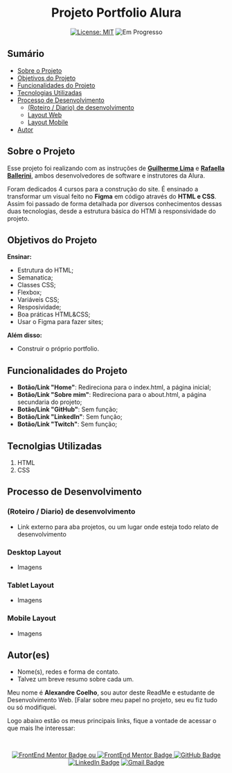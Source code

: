 <h1 align="center"> Projeto Portfolio Alura </h1>

<p align="center">  </p>

<div align="center">

  <a href="https://github.com/coelhoalexandre/projeto-portfolio-alura/blob/main/LICENSE" target="_blank"><img src="https://img.shields.io/badge/License-MIT-yellow.svg" alt="License: MIT"></a> <img src="https://img.shields.io/badge/Em_Progresso-blue.svg" alt="Em Progresso">

</div>

## Sumário

- [Sobre o Projeto](#sobre-o-projeto)
- [Objetivos do Projeto](#objetivos-do-projeto)
- [Funcionalidades do Projeto](#funcionalidades-do-projeto)
- [Tecnologias Utilizadas](#tecnolgias-utilizadas)
- [Processo de Desenvolvimento](#processo-de-desenvolvimento)
  - [(Roteiro / Diario) de desenvolvimento](#roteiro--diario-de-desenvolvimento)
  - [Layout Web](#layout-web)
  - [Layout Mobile](#layout-mobile)
- [Autor](#autores)

## Sobre o Projeto

Esse projeto foi realizando com as instruções de **[Guilherme Lima](https://github.com/guilhermeonrails)** e **[Rafaella Ballerini](https://github.com/rafaballerini)**, ambos desenvolvedores de software e instrutores da Alura.

Foram dedicados 4 cursos para a construção do site. É ensinado a transformar um visual feito no **Figma** em código através do **HTML e CSS**. Assim foi passado de forma detalhada por diversos conhecimentos dessas duas tecnologias, desde a estrutura básica do HTMl à responsividade do projeto. 

## Objetivos do Projeto

**Ensinar:**
- Estrutura do HTML;
- Semanatica;
- Classes CSS;
- Flexbox;
- Variáveis CSS;
- Resposividade;
- Boa práticas HTML&CSS;
- Usar o Figma para fazer sites;
  
**Além disso:**
- Construir o próprio portfolio.

## Funcionalidades do Projeto

- **Botão/Link "Home"**: Redireciona para o index.html, a página inicial;
- **Botão/Link "Sobre mim"**: Redireciona para o about.html, a página secundaria do projeto;
- **Botão/Link "GitHub"**: Sem função;
- **Botão/Link "LinkedIn"**: Sem função;
- **Botão/Link "Twitch"**: Sem função;

## Tecnolgias Utilizadas

1. HTML
2. CSS

## Processo de Desenvolvimento 

### (Roteiro / Diario) de desenvolvimento

- Link externo para aba projetos, ou um lugar onde esteja todo relato de desenvolvimento
  
### Desktop Layout

- Imagens

### Tablet Layout

- Imagens

### Mobile Layout

- Imagens




## Autor(es)

- Nome(s), redes e forma de contato. 
- Talvez um breve resumo sobre cada um.

Meu nome é **Alexandre Coelho**, sou autor deste ReadMe e estudante de Desenvolvimento Web. [Falar sobre meu papel no projeto, seu eu fiz tudo ou só modifiquei.

Logo abaixo estão os meus principais links, fique a vontade de acessar o que mais lhe interessar:

<br>

<div align="center">

<a href = "https://www.frontendmentor.io/profile/coelhoalexandre" target="_blank"><img src="https://img.shields.io/badge/Frontend_Mentor-black?style=for-the-badge&logo=frontendmentor&logoColor=aqua" alt="FrontEnd Mentor Badge"> ou <a href = "https://www.frontendmentor.io/profile/coelhoalexandre" target="_blank"><img src="https://img.shields.io/badge/Frontend_Mentor-white?style=for-the-badge&logo=frontendmentor&logoColor=blue" alt="FrontEnd Mentor Badge">
<a href = "https://github.com/coelhoalexandre"><img src="https://img.shields.io/badge/GitHub-%23333?style=for-the-badge&logo=github&logoColor=white" alt="GitHub Badge"></a>
<a href="https://www.linkedin.com/in/-coelhoalexandre/" target="_blank"><img src="https://img.shields.io/badge/-LinkedIn-%230077B5?style=for-the-badge&logo=linkedin&logoColor=white" alt="LinkedIn Badge"></a>
<a href = "mailto:alexandrecoelhocontato@gmail.com" target="_blank"><img src="https://img.shields.io/badge/-Gmail-critical?style=for-the-badge&logo=gmail&logoColor=white" target="_blank" alt="Gmail Badge"></a>

